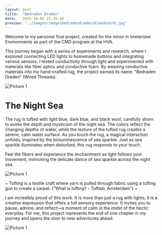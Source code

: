 ```yaml
---
layout: post
title:  "Bedraden Draden"
date:   2015-10-06 15:39:40
preview: "../images/imagesbedradendraden/kleedvoorb.jpg"
---
```




Welcome to my personal final project, created for the minor in Immersive Environments as part of the CMD program at the HVA.

This journey began with a series of experiments and research, where I explored connecting LED lights to homemade buttons and integrating various sensors. I tested conductivity through light and experimented with materials like fiber optics and conductive foam. By weaving conductive materials into my hand-crafted rug, the project earned its name: "Bedraden Draden" (Wired Threads).

![Picture 1](../../../../images/imagesbedradendraden/kleedvoorb.jpg) 

<h1>The Night Sea</h1>

The rug is tufted with light blue, dark blue, and black wool, carefully shorn to evoke the depth and mysticism of the night sea. The colors reflect the changing depths of water, while the texture of the tufted rug creates a serene, calm water surface. As you touch the rug, a magical interaction unfolds, inspired by the bioluminescence of sea sparkle. Just as sea sparkle illuminates when disturbed, this rug responds to your touch.

Feel the fibers and experience the enchantment as light follows your movement, mimicking the delicate dance of sea sparkle across the night sea.

 ![Picture 1](../../../../images/imagesbedradendraden/kleedachterb.jpg)


~
Tufting is a textile craft where yarn is pulled through fabric using a tufting gun to create a carpet. ("What is tufting? - Tuftlab, Amsterdam")
~

I am incredibly proud of this work. It is more than just a rug with lights; it is a creative expression that offers a full sensory experience. It invites you to pause, admire, and reflect—a moment of calm in the midst of the hectic everyday. For me, this project represents the end of one chapter in my journey and opens the door to new adventures ahead.


![Picture 1](../../../../images/imagesbedradendraden/kleedblicht.jpg)